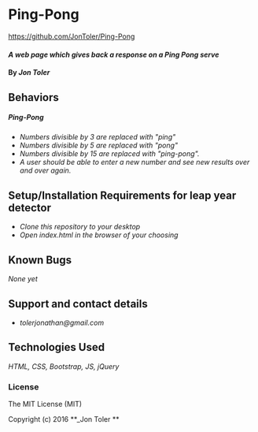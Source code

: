 # Ping-Pong
https://github.com/JonToler/Ping-Pong
#### _A web page which gives back a response on a Ping Pong serve_

#### By _**Jon Toler**_

## Behaviors
##### Ping-Pong
* _Numbers divisible by 3 are replaced with "ping"_
* _Numbers divisible by 5 are replaced with "pong"_
* _Numbers divisible by 15 are replaced with "ping-pong"._
* _A user should be able to enter a new number and see new results over and over again._

## Setup/Installation Requirements for leap year detector
* _Clone this repository to your desktop_
* _Open index.html in the browser of your choosing_



## Known Bugs
_None yet_

## Support and contact details
* _tolerjonathan@gmail.com_


## Technologies Used
_HTML,
CSS,
Bootstrap,
JS,
jQuery_

### License
The MIT License (MIT)

Copyright (c) 2016 **_Jon Toler **
